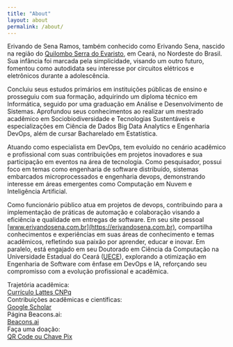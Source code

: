 ```yaml
---
title: "About"
layout: about
permalink: /about/
---
```


Erivando de Sena Ramos, também conhecido como Erivando Sena, nascido na região do [Quilombo Serra do Evaristo](http://portal.iphan.gov.br/noticias/detalhes/446/museu-comunitario-recebe-achados-arqueologicos-na-serra-do-evaristo-ce), em Ceará, no Nordeste do Brasil. Sua infância foi marcada pela simplicidade, visando um outro futuro, fomentou como autodidata seu interesse por circuitos elétricos e eletrônicos durante a adolescência.  

Concluiu seus estudos primários em instituições públicas de ensino e prosseguiu com sua formação, adquirindo um diploma técnico em Informática, seguido por uma graduação em Análise e Desenvolvimento de Sistemas. Aprofundou seus conhecimentos ao realizar um mestrado acadêmico em Sociobiodiversidade e Tecnologias Sustentáveis e especializações em Ciência de Dados Big Data Analytics e Engenharia DevOps, além de cursar Bacharelado em Estatística.  

Atuando como especialista em DevOps, tem evoluído no cenário acadêmico e profissional com suas contribuições em projetos inovadores e sua participação em eventos na área de tecnologia. Como pesquisador, possui foco em temas como engenharia de software distribuído, sistemas embarcados microprocessados e engenharia devops, demonstrando interesse em áreas emergentes como Computação em Nuvem e Inteligência Artificial.  

Como funcionário público atua em projetos de devops, contribuindo para a implementação de práticas de automação e colaboração visando a eficiência e qualidade em entregas de software. Em seu site pessoal [www.erivandosena.com.br](https://erivandosena.com.br), compartilha conhecimentos e experiências em suas áreas de conhecimento e temas acadêmicos, refletindo sua paixão por aprender, educar e inovar. Em paralelo, está engajado em seu Doutorado em Ciência da Computação na Universidade Estadual do Ceará ([UECE](https://www.uece.br/ppgcc/)), explorando a otimização em Engenharia de Software com ênfase em DevOps e IA, reforçando seu compromisso com a evolução profissional e acadêmica.  

Trajetória acadêmica:  
[Currículo Lattes CNPq](http://lattes.cnpq.br/3207935358521360)  
Contribuições acadêmicas e científicas:  
[Google Scholar](https://scholar.google.com.br/citations?hl=pt-BR&user=rk-pamMAAAAJ)  
Página Beacons.ai:  
[Beacons.ai](https://beacons.ai/erivando)  
Faça uma doação:  
[QR Code ou Chave Pix](https://nubank.com.br/pagar/9jl3e/kLhj1fUkis)  
